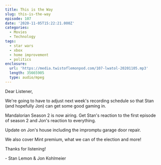 ```yaml
---
title: This is the Way
slug: this-is-the-way
episode: 107
date: '2020-11-05T15:22:21.000Z'
categories:
  - Movies
  - Technology
tags:
  - star wars
  - xbox
  - home improvement
  - politics
enclosure:
  url: 'https://media.twistoflemonpod.com/107-lwatol-20201105.mp3'
  length: 35665905
  type: audio/mpeg
---
```


Dear Listener,

We're going to have to adjust next week's recording schedule so that Stan (and hopefully Jon) can get some good gaming in.

Mandalorian Season 2 is now airing. Get Stan's reaction to the first episode of season 2 and Jon's reaction to everything.

Update on Jon's house including the impromptu garage door repair.

We also cover Mint premium, what we can of the election and more!

Thanks for listening!

\- Stan Lemon & Jon Kohlmeier
